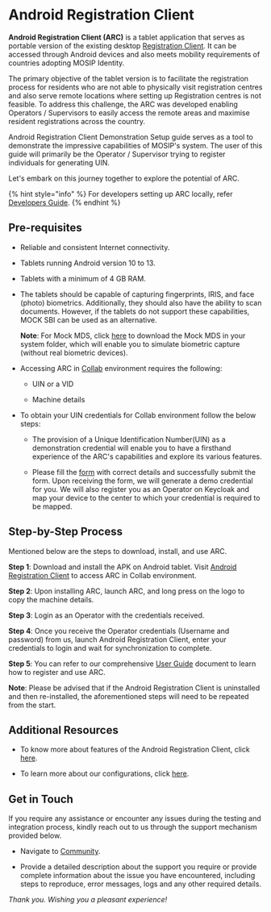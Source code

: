 # Android Registration Client

**Android Registration Client (ARC)** is a tablet application that serves as portable version of the existing desktop [Registration Client](https://docs.mosip.io/1.2.0/modules/registration-client). It can be accessed through Android devices and also meets mobility requirements of countries adopting MOSIP Identity.

The primary objective of the tablet version is to facilitate the registration process for residents who are not able to physically visit registration centres and also serve remote locations where setting up Registration centres is not feasible. To address this challenge, the ARC was developed enabling Operators / Supervisors to easily access the remote areas and maximise resident registrations across the country.

Android Registration Client Demonstration Setup guide serves as a tool to demonstrate the impressive capabilities of MOSIP's system. The user of this guide will primarily be the Operator / Supervisor trying to register individuals for generating UIN.

Let's embark on this journey together to explore the potential of ARC.

{% hint style="info" %}
For developers setting up ARC locally, refer [Developers Guide](https://docs.mosip.io/1.2.0/modules/android-registration-client/android-registration-client-developer-guide).
{% endhint %}

## Pre-requisites ##

* Reliable and consistent Internet connectivity.

* Tablets running Android version 10 to 13.

* Tablets with a minimum of 4 GB RAM.

* The tablets should be capable of capturing fingerprints, IRIS, and face (photo) biometrics. Additionally, they should also have the ability to scan documents. However, if the tablets do not support these capabilities, MOCK SBI can be used as an alternative.

   **Note**: For Mock MDS, click [here](https://drive.google.com/drive/folders/14q7E5pZtfj0eimF3JGzlVfU4eV-MRPCQ) to download the Mock MDS in your system folder, which will enable you to simulate biometric capture (without real biometric devices).

* Accessing ARC in [Collab](https://collab.mosip.net/) environment requires the following:

   * UIN or a VID

   * Machine details
     
* To obtain your UIN credentials for Collab environment follow the below steps:

   * The provision of a Unique Identification Number(UIN) as a demonstration credential will enable you to have a firsthand experience of the ARC's capabilities and explore its various features.

   * Please fill the [form](https://docs.google.com/forms/d/e/1FAIpQLScq-HoYkbx37iKtm_v17dn8UZTih-Xv_P93Ew3GEl8H-vH-qA/viewform) with correct details and successfully submit the form. Upon receiving the form, we will generate a demo credential for you. We will also register you as an Operator on Keycloak and map your device to the center to which your credential is required to be mapped.

## Step-by-Step Process ##

Mentioned below are the steps to download, install, and use ARC.

  **Step 1**: Download and install the APK on Android tablet. Visit [Android Registration Client](https://collab.mosip.net/#/dashboard) to access ARC in Collab environment.
  
   **Step 2**: Upon installing ARC, launch ARC, and long press on the logo to copy the machine details.

   **Step 3**: Login as an Operator with the credentials received.

   **Step 4**: Once you receive the Operator credentials (Username and password) from us, launch Android Registration Client, enter your credentials to login and wait for 
     synchronization to complete.

   **Step 5**: You can refer to our comprehensive [User Guide](https://docs.mosip.io/1.2.0/modules/android-registration-client/android-registration-client-user-guide) document to learn how to register and use ARC.

**Note**: Please be advised that if the Android Registration Client is uninstalled and then re-installed, the aforementioned steps will need to be repeated from the start.

## Additional Resources ##

* To know more about features of the Android Registration Client, click [here](https://docs.mosip.io/1.2.0/modules/android-registration-client).

* To learn more about our configurations, click [here](https://docs.mosip.io/1.2.0/modules/android-registration-client/android-registration-client-configuration).
  
## Get in Touch ##

If you require any assistance or encounter any issues during the testing and integration process, kindly reach out to us through the support mechanism provided below.

* Navigate to [Community](https://community.mosip.io/).

* Provide a detailed description about the support you require or provide complete information about the issue you have encountered, including steps to reproduce, error messages, logs and any other required details.

*Thank you. Wishing you a pleasant experience!*


